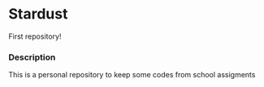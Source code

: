 # Stardust
First repository!

### Description 
This is a personal repository to keep some codes from school assigments
